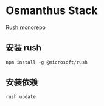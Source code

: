 # Osmanthus Stack

Rush monorepo


## 安装 rush
```shell
npm install -g @microsoft/rush
```

## 安装依赖
```shell
rush update
```
